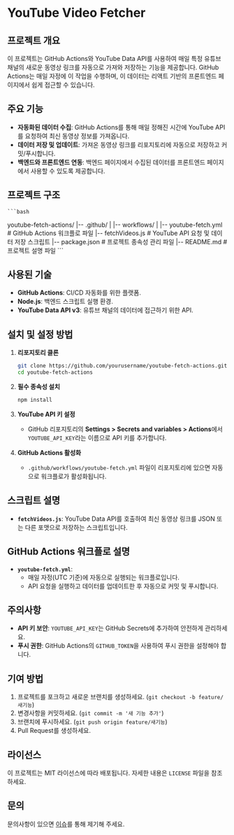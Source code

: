 
# YouTube Video Fetcher

## 프로젝트 개요
이 프로젝트는 GitHub Actions와 YouTube Data API를 사용하여 매일 특정 유튜브 채널의 새로운 동영상 링크를 자동으로 가져와 저장하는 기능을 제공합니다. GitHub Actions는 매일 자정에 이 작업을 수행하며, 이 데이터는 리액트 기반의 프론트엔드 페이지에서 쉽게 접근할 수 있습니다.

## 주요 기능
- **자동화된 데이터 수집**: GitHub Actions를 통해 매일 정해진 시간에 YouTube API를 요청하여 최신 동영상 정보를 가져옵니다.
- **데이터 저장 및 업데이트**: 가져온 동영상 링크를 리포지토리에 자동으로 저장하고 커밋/푸시합니다.
- **백엔드와 프론트엔드 연동**: 백엔드 페이지에서 수집된 데이터를 프론트엔드 페이지에서 사용할 수 있도록 제공합니다.

## 프로젝트 구조
    ```bash
youtube-fetch-actions/
|-- .github/
|   |-- workflows/
|       |-- youtube-fetch.yml    # GitHub Actions 워크플로 파일
|-- fetchVideos.js               # YouTube API 요청 및 데이터 저장 스크립트
|-- package.json                 # 프로젝트 종속성 관리 파일
|-- README.md                    # 프로젝트 설명 파일
    ```

## 사용된 기술
- **GitHub Actions**: CI/CD 자동화를 위한 플랫폼.
- **Node.js**: 백엔드 스크립트 실행 환경.
- **YouTube Data API v3**: 유튜브 채널의 데이터에 접근하기 위한 API.

## 설치 및 설정 방법
1. **리포지토리 클론**
   ```bash
   git clone https://github.com/yourusername/youtube-fetch-actions.git
   cd youtube-fetch-actions
   ```

2. **필수 종속성 설치**
   ```bash
   npm install
   ```

3. **YouTube API 키 설정**
   - GitHub 리포지토리의 **Settings > Secrets and variables > Actions**에서 `YOUTUBE_API_KEY`라는 이름으로 API 키를 추가합니다.

4. **GitHub Actions 활성화**
   - `.github/workflows/youtube-fetch.yml` 파일이 리포지토리에 있으면 자동으로 워크플로가 활성화됩니다.

## 스크립트 설명
- **`fetchVideos.js`**: YouTube Data API를 호출하여 최신 동영상 링크를 JSON 또는 다른 포맷으로 저장하는 스크립트입니다.

## GitHub Actions 워크플로 설명
- **`youtube-fetch.yml`**:
  - 매일 자정(UTC 기준)에 자동으로 실행되는 워크플로입니다.
  - API 요청을 실행하고 데이터를 업데이트한 후 자동으로 커밋 및 푸시합니다.

## 주의사항
- **API 키 보안**: `YOUTUBE_API_KEY`는 GitHub Secrets에 추가하여 안전하게 관리하세요.
- **푸시 권한**: GitHub Actions의 `GITHUB_TOKEN`을 사용하여 푸시 권한을 설정해야 합니다.

## 기여 방법
1. 프로젝트를 포크하고 새로운 브랜치를 생성하세요. (`git checkout -b feature/새기능`)
2. 변경사항을 커밋하세요. (`git commit -m '새 기능 추가'`)
3. 브랜치에 푸시하세요. (`git push origin feature/새기능`)
4. Pull Request를 생성하세요.

## 라이선스
이 프로젝트는 MIT 라이선스에 따라 배포됩니다. 자세한 내용은 `LICENSE` 파일을 참조하세요.

## 문의
문의사항이 있으면 [이슈](https://github.com/yourusername/youtube-fetch-actions/issues)를 통해 제기해 주세요.